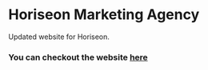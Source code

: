 # Horiseon Marketing Agency
Updated website for Horiseon.




### You can checkout the website [here](https://bthalpin.github.io/horiseon-marketing/)
